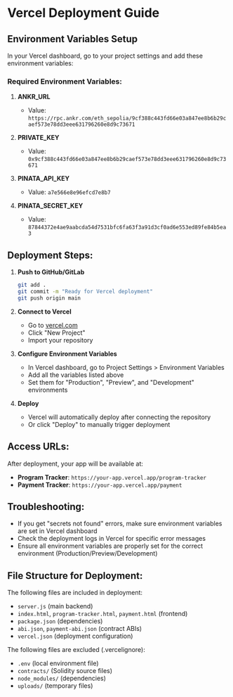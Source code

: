 # Vercel Deployment Guide

## Environment Variables Setup

In your Vercel dashboard, go to your project settings and add these environment variables:

### Required Environment Variables:

1. **ANKR_URL**
   - Value: `https://rpc.ankr.com/eth_sepolia/9cf388c443fd66e03a847ee8b6b29caef573e78dd3eee631796260e8d9c73671`

2. **PRIVATE_KEY**
   - Value: `0x9cf388c443fd66e03a847ee8b6b29caef573e78dd3eee631796260e8d9c73671`

3. **PINATA_API_KEY**
   - Value: `a7e566e8e96efcd7e8b7`

4. **PINATA_SECRET_KEY**
   - Value: `87844372e4ae9aabcda54d7531bfc6fa63f3a91d3cf0ad6e553ed89fe84b5ea3`

## Deployment Steps:

1. **Push to GitHub/GitLab**
   ```bash
   git add .
   git commit -m "Ready for Vercel deployment"
   git push origin main
   ```

2. **Connect to Vercel**
   - Go to [vercel.com](https://vercel.com)
   - Click "New Project"
   - Import your repository

3. **Configure Environment Variables**
   - In Vercel dashboard, go to Project Settings > Environment Variables
   - Add all the variables listed above
   - Set them for "Production", "Preview", and "Development" environments

4. **Deploy**
   - Vercel will automatically deploy after connecting the repository
   - Or click "Deploy" to manually trigger deployment

## Access URLs:

After deployment, your app will be available at:
- **Program Tracker**: `https://your-app.vercel.app/program-tracker`
- **Payment Tracker**: `https://your-app.vercel.app/payment`

## Troubleshooting:

- If you get "secrets not found" errors, make sure environment variables are set in Vercel dashboard
- Check the deployment logs in Vercel for specific error messages
- Ensure all environment variables are properly set for the correct environment (Production/Preview/Development)

## File Structure for Deployment:

The following files are included in deployment:
- `server.js` (main backend)
- `index.html`, `program-tracker.html`, `payment.html` (frontend)
- `package.json` (dependencies)
- `abi.json`, `payment-abi.json` (contract ABIs)
- `vercel.json` (deployment configuration)

The following files are excluded (.vercelignore):
- `.env` (local environment file)
- `contracts/` (Solidity source files)
- `node_modules/` (dependencies)
- `uploads/` (temporary files)

